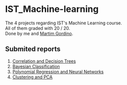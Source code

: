 # IST_Machine-learning
The 4 projects regarding IST's Machine Learning course. <br/>
All of them graded with 20 / 20.<br/>
Done by me and <a href="https://github.com/Martim1904">Martim Gordino<a/>.
<br/>

## Submited reports
1. <a href="01_IST-ML1/2425_IST_ML_1.pdf">Correlation and Decision Trees<a/>
2. <a href="02_IST-ML2/Submited-version.pdf">Bayesian Classification<a/>
3. <a href="03_IST-ML3/IST_M-Learning_Work3_group9.pdf">Polynomial Regression and Neural Networks<a/>
4. <a href="04_IST-ML4/homework4-submited.pdf">Clustering and PCA<a/>
